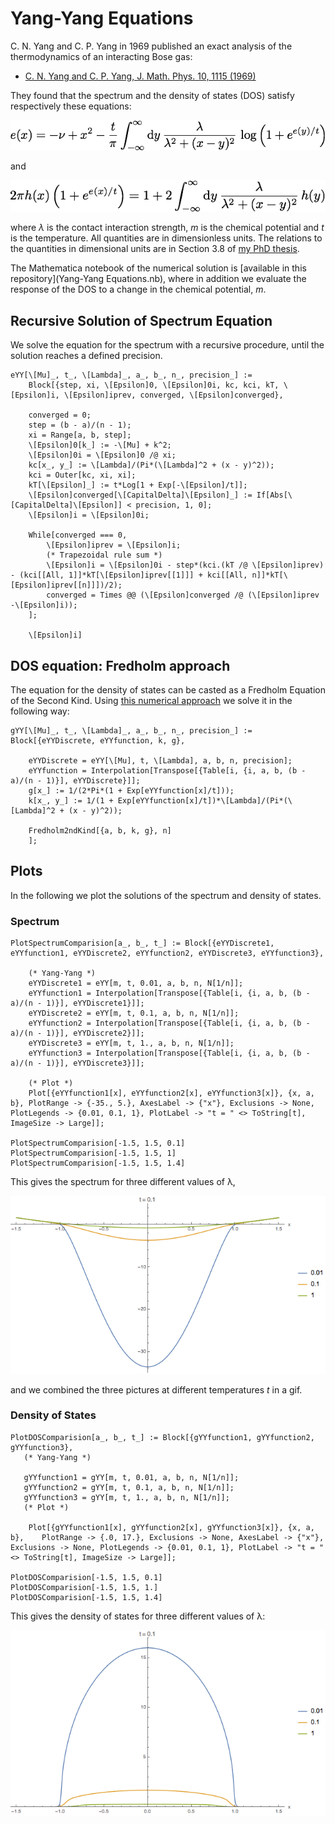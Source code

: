 # Yang-Yang Equations

C. N. Yang and C. P. Yang in 1969 published an exact analysis of the thermodynamics of an interacting Bose gas:

- [C. N. Yang and C. P. Yang, J. Math. Phys. 10, 1115 (1969)](http://dx.doi.org/10.1063/1.1664947)

They found that the spectrum and the density of states (DOS) satisfy respectively these equations:

<p align="center">
	<img src="Resources/YangYangSpectrum.png">
</p>

and

<p align="center">
	<img src="Resources/YangYangDOS.png">
</p>

where *λ* is the contact interaction strength, *m* is the chemical potential and *t* is the temperature. All quantities are in dimensionless units. The relations to the quantities in dimensional units are in Section 3.8 of [my PhD thesis](http://etheses.bham.ac.uk/6320/1/Bovo15PhD.pdf).

The Mathematica notebook of the numerical solution is [available in this repository](Yang-Yang Equations.nb), where in addition we evaluate the response of the DOS to a change in the chemical potential, *m*.

## Recursive Solution of Spectrum Equation

We solve the equation for the spectrum with a recursive procedure, until the solution reaches a defined precision.

```
eYY[\[Mu]_, t_, \[Lambda]_, a_, b_, n_, precision_] :=
	Block[{step, xi, \[Epsilon]0, \[Epsilon]0i, kc, kci, kT, \[Epsilon]i, \[Epsilon]iprev, converged, \[Epsilon]converged},
	
	converged = 0;
	step = (b - a)/(n - 1);
	xi = Range[a, b, step];
	\[Epsilon]0[k_] := -\[Mu] + k^2;
	\[Epsilon]0i = \[Epsilon]0 /@ xi;
	kc[x_, y_] := \[Lambda]/(Pi*(\[Lambda]^2 + (x - y)^2));
	kci = Outer[kc, xi, xi];
	kT[\[Epsilon]_] := t*Log[1 + Exp[-\[Epsilon]/t]];
	\[Epsilon]converged[\[CapitalDelta]\[Epsilon]_] := If[Abs[\[CapitalDelta]\[Epsilon]] < precision, 1, 0];
	\[Epsilon]i = \[Epsilon]0i;
	
	While[converged === 0,
		\[Epsilon]iprev = \[Epsilon]i;
		(* Trapezoidal rule sum *)
		\[Epsilon]i = \[Epsilon]0i - step*(kci.(kT /@ \[Epsilon]iprev) - (kci[[All, 1]]*kT[\[Epsilon]iprev[[1]]] + kci[[All, n]]*kT[\[Epsilon]iprev[[n]]])/2); 
		converged = Times @@ (\[Epsilon]converged /@ (\[Epsilon]iprev -\[Epsilon]i));
	];
	
	\[Epsilon]i]
```

## DOS equation: Fredholm approach

The equation for the density of states can be casted as a Fredholm Equation of the Second Kind. Using [this numerical approach](../Lieb-Liniger%20Equations) we solve it in the following way:

```
gYY[\[Mu]_, t_, \[Lambda]_, a_, b_, n_, precision_] := Block[{eYYDiscrete, eYYfunction, k, g},
	
	eYYDiscrete = eYY[\[Mu], t, \[Lambda], a, b, n, precision];
	eYYfunction = Interpolation[Transpose[{Table[i, {i, a, b, (b - a)/(n - 1)}], eYYDiscrete}]];
	g[x_] := 1/(2*Pi*(1 + Exp[eYYfunction[x]/t]));
	k[x_, y_] := 1/(1 + Exp[eYYfunction[x]/t])*\[Lambda]/(Pi*(\[Lambda]^2 + (x - y)^2));
	
	Fredholm2ndKind[{a, b, k, g}, n]
	];
```

## Plots

In the following we plot the solutions of the spectrum and density of states.

### Spectrum

```
PlotSpectrumComparision[a_, b_, t_] := Block[{eYYDiscrete1, eYYfunction1, eYYDiscrete2, eYYfunction2, eYYDiscrete3, eYYfunction3},

	(* Yang-Yang *)
	eYYDiscrete1 = eYY[m, t, 0.01, a, b, n, N[1/n]];
	eYYfunction1 = Interpolation[Transpose[{Table[i, {i, a, b, (b - a)/(n - 1)}], eYYDiscrete1}]];
	eYYDiscrete2 = eYY[m, t, 0.1, a, b, n, N[1/n]];
	eYYfunction2 = Interpolation[Transpose[{Table[i, {i, a, b, (b - a)/(n - 1)}], eYYDiscrete2}]];
	eYYDiscrete3 = eYY[m, t, 1., a, b, n, N[1/n]];
	eYYfunction3 = Interpolation[Transpose[{Table[i, {i, a, b, (b - a)/(n - 1)}], eYYDiscrete3}]];

	(* Plot *)
	Plot[{eYYfunction1[x], eYYfunction2[x], eYYfunction3[x]}, {x, a, b}, PlotRange -> {-35., 5.}, AxesLabel -> {"x"}, Exclusions -> None, PlotLegends -> {0.01, 0.1, 1}, PlotLabel -> "t = " <> ToString[t], ImageSize -> Large]];

PlotSpectrumComparision[-1.5, 1.5, 0.1]
PlotSpectrumComparision[-1.5, 1.5, 1]
PlotSpectrumComparision[-1.5, 1.5, 1.4]
```

This gives the spectrum for three different values of λ,

<p align="center">
	<img src="Resources/Spectrum.gif">
</p>

and we combined the three pictures at different temperatures *t* in a gif.

### Density of States

```
PlotDOSComparision[a_, b_, t_] := Block[{gYYfunction1, gYYfunction2, gYYfunction3},
   (* Yang-Yang *)
   
   gYYfunction1 = gYY[m, t, 0.01, a, b, n, N[1/n]];
   gYYfunction2 = gYY[m, t, 0.1, a, b, n, N[1/n]];
   gYYfunction3 = gYY[m, t, 1., a, b, n, N[1/n]];
   (* Plot *)
   
	Plot[{gYYfunction1[x], gYYfunction2[x], gYYfunction3[x]}, {x, a, b}, 	PlotRange -> {.0, 17.}, Exclusions -> None, AxesLabel -> {"x"}, Exclusions -> None, PlotLegends -> {0.01, 0.1, 1}, PlotLabel -> "t = " <> ToString[t], ImageSize -> Large]];

PlotDOSComparision[-1.5, 1.5, 0.1]
PlotDOSComparision[-1.5, 1.5, 1.]
PlotDOSComparision[-1.5, 1.5, 1.4]
```

This gives the density of states for three different values of λ:

<p align="center">
	<img src="Resources/DOS.gif">
</p>
